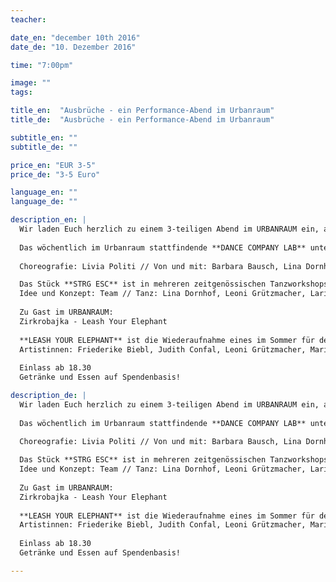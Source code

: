 ```yaml
---
teacher: 

date_en: "december 10th 2016"
date_de: "10. Dezember 2016"

time: "7:00pm"

image: ""
tags: 

title_en:  "Ausbrüche - ein Performance-Abend im Urbanraum"
title_de:  "Ausbrüche - ein Performance-Abend im Urbanraum"

subtitle_en: ""
subtitle_de: ""

price_en: "EUR 3-5"
price_de: "3-5 Euro"

language_en: ""
language_de: ""

description_en: |
  Wir laden Euch herzlich zu einem 3-teiligen Abend im URBANRAUM ein, an welchem Tänzerinnen der Klassen "Zeitgenössischer Tanz" und des "Dance Company Lab" sowie - als Gast - Artistinnen des Zirkusprojekts Zirkrobajka ihre Arbeiten präsentieren:
  
  Das wöchentlich im Urbanraum stattfindende **DANCE COMPANY LAB** unter der Leitung der Tänzerin und Choreographin Livia Politi zeigt seine erste Präsentation im Urbanraum.
  
  Choreografie: Livia Politi // Von und mit: Barbara Bausch, Lina Dornhof, Leoni Grützmacher, Lia Ishida, Zihern Lee, Elena Liesenfeld, Gesche Wattenberg.

  Das Stück **STRG ESC** ist in mehreren zeitgenössischen Tanzworkshops unter der choreographischen Leitung von Friederike Erhart entstanden. Gemeinsam erforschen und entwickeln die Tänzerinnen das Spannungsfeld von Schwarm, Kollektiv, Masse und Individuen.
  Idee und Konzept: Team // Tanz: Lina Dornhof, Leoni Grützmacher, Larissa Rensing, Gesche Wattenberg, Julia Zarth // Choreografien: Friederike Erhart, Team
  
  Zu Gast im URBANRAUM:
  Zirkrobajka - Leash Your Elephant
  
  **LEASH YOUR ELEPHANT** ist die Wiederaufnahme eines im Sommer für deine Straßentour konzipierten Stückes des zeitgenössischen Zirkusprojektes Zirkrobajka. Die im Sommer entstandene Produktion vereint Jonglage, Akrobatik, Tanz und Theater. Dabei werden die Artistinnen live begleitet von Lake Felix, welche eigens Musik für das Stück komponierte.
  Artistinnen: Friederike Biebl, Judith Confal, Leoni Grützmacher, Maria Pross-Brakhage // Musik: Katharina Kolmans
  
  Einlass ab 18.30  
  Getränke und Essen auf Spendenbasis!

description_de: |
  Wir laden Euch herzlich zu einem 3-teiligen Abend im URBANRAUM ein, an welchem Tänzerinnen der Klassen "Zeitgenössischer Tanz" und des "Dance Company Lab" sowie - als Gast - Artistinnen des Zirkusprojekts Zirkrobajka ihre Arbeiten präsentieren:
  
  Das wöchentlich im Urbanraum stattfindende **DANCE COMPANY LAB** unter der Leitung der Tänzerin und Choreographin Livia Politi zeigt seine erste Präsentation im Urbanraum.
  
  Choreografie: Livia Politi // Von und mit: Barbara Bausch, Lina Dornhof, Leoni Grützmacher, Lia Ishida, Zihern Lee, Elena Liesenfeld, Gesche Wattenberg.

  Das Stück **STRG ESC** ist in mehreren zeitgenössischen Tanzworkshops unter der choreographischen Leitung von Friederike Erhart entstanden. Gemeinsam erforschen und entwickeln die Tänzerinnen das Spannungsfeld von Schwarm, Kollektiv, Masse und Individuen.
  Idee und Konzept: Team // Tanz: Lina Dornhof, Leoni Grützmacher, Larissa Rensing, Gesche Wattenberg, Julia Zarth // Choreografien: Friederike Erhart, Team
  
  Zu Gast im URBANRAUM:
  Zirkrobajka - Leash Your Elephant
  
  **LEASH YOUR ELEPHANT** ist die Wiederaufnahme eines im Sommer für deine Straßentour konzipierten Stückes des zeitgenössischen Zirkusprojektes Zirkrobajka. Die im Sommer entstandene Produktion vereint Jonglage, Akrobatik, Tanz und Theater. Dabei werden die Artistinnen live begleitet von Lake Felix, welche eigens Musik für das Stück komponierte.
  Artistinnen: Friederike Biebl, Judith Confal, Leoni Grützmacher, Maria Pross-Brakhage // Musik: Katharina Kolmans
  
  Einlass ab 18.30  
  Getränke und Essen auf Spendenbasis!

---
```

